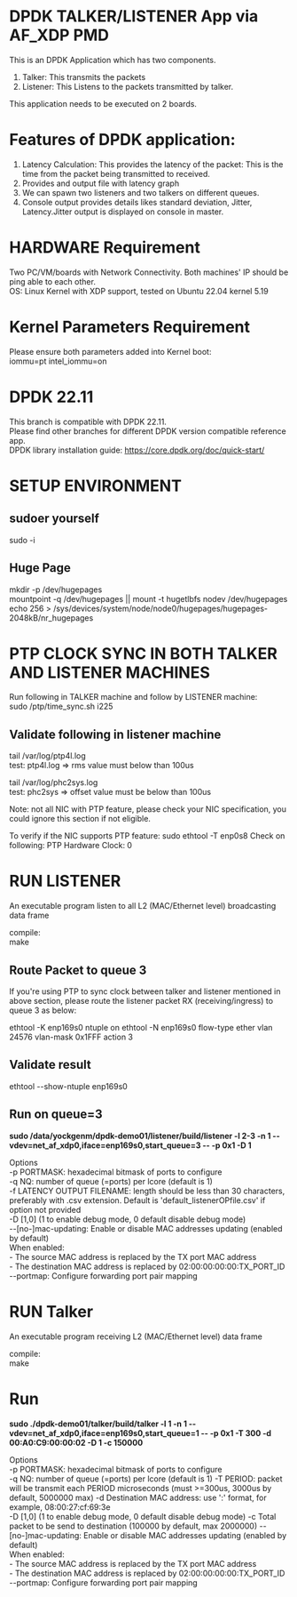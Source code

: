 DPDK TALKER/LISTENER App via AF_XDP PMD
========================================
This is an DPDK Application which has two components.
1. Talker: This transmits the packets
2. Listener: This Listens to the packets transmitted by talker.

This application needs to be executed on 2 boards.

Features of DPDK application:
============================
1. Latency Calculation: This provides the latency of the packet: This is the time from the packet being transmitted to received.
2. Provides and output file with latency graph
3. We can spawn two listeners and two talkers on different queues.
4. Console output provides details likes standard deviation, Jitter, Latency.Jitter output is displayed on console in master.


HARDWARE Requirement  
====================  
Two PC/VM/boards with Network Connectivity. Both machines' IP should be ping able to each other.   
OS: Linux Kernel with XDP support, tested on Ubuntu 22.04 kernel 5.19  

Kernel Parameters Requirement   
=============================
Please ensure both parameters added into Kernel boot:  
iommu=pt intel_iommu=on

DPDK 22.11
==========
This branch is compatible with DPDK 22.11.  
Please find other branches for different DPDK version compatible reference app.  
DPDK library installation guide: https://core.dpdk.org/doc/quick-start/

SETUP ENVIRONMENT
====================
sudoer yourself 
--------------- 
sudo -i

Huge Page
----------
mkdir -p /dev/hugepages  
mountpoint -q /dev/hugepages || mount -t hugetlbfs nodev /dev/hugepages  
echo 256 > /sys/devices/system/node/node0/hugepages/hugepages-2048kB/nr_hugepages  


PTP CLOCK SYNC IN BOTH TALKER AND LISTENER MACHINES 
====================================================  
Run following in TALKER machine and follow by LISTENER machine:  
sudo /ptp/time_sync.sh i225     

Validate following in listener machine 
--------------------------------------- 
tail /var/log/ptp4l.log  
test: 
ptp4l.log => rms value must below than 100us 

tail /var/log/phc2sys.log   
test: 
phc2sys => offset value must be below than 100us 

Note: not all NIC with PTP feature, please check your NIC specification, you could ignore this section if not eligible.

To verify if the NIC supports PTP feature:
sudo ethtool -T  enp0s8 
Check on following: 
PTP Hardware Clock: 0 

RUN LISTENER 
==========
An executable program listen to all L2 (MAC/Ethernet level) broadcasting data frame

compile:  
make

Route Packet to queue 3 
----------------------------------
If you're using PTP to sync clock between talker and listener mentioned in above section, please route the listener packet RX (receiving/ingress) to queue 3 as below:  

ethtool -K enp169s0 ntuple on 
ethtool -N enp169s0 flow-type ether vlan 24576 vlan-mask 0x1FFF action 3 

Validate result  
---------------  
ethtool --show-ntuple enp169s0   

Run on queue=3    
-----------------------------  
**sudo /data/yockgenm/dpdk-demo01/listener/build/listener -l 2-3 -n 1 --vdev=net_af_xdp0,iface=enp169s0,start_queue=3 -- -p 0x1 -D 1**    


Options  
-p PORTMASK: hexadecimal bitmask of ports to configure  
-q NQ: number of queue (=ports) per lcore (default is 1)  
-f LATENCY OUTPUT FILENAME: length should be less than 30 characters, preferably with .csv extension. Default is 'default_listenerOPfile.csv' if option not provided  
-D [1,0] (1 to enable debug mode, 0 default disable debug mode)  
--[no-]mac-updating: Enable or disable MAC addresses updating (enabled by default)  
      When enabled:  
       - The source MAC address is replaced by the TX port MAC address  
       - The destination MAC address is replaced by 02:00:00:00:00:TX_PORT_ID  
--portmap: Configure forwarding port pair mapping  


RUN Talker 
==========
An executable program receiving L2 (MAC/Ethernet level) data frame

compile:  
make

Run  
====
**sudo ./dpdk-demo01/talker/build/talker -l 1 -n 1 --vdev=net_af_xdp0,iface=enp169s0,start_queue=1  -- -p 0x1 -T 300 -d  00:A0:C9:00:00:02 -D 1 -c 150000**   

Options  
  -p PORTMASK: hexadecimal bitmask of ports to configure  
  -q NQ: number of queue (=ports) per lcore (default is 1)
  -T PERIOD: packet will be transmit each PERIOD microseconds (must >=300us, 3000us by default, 5000000 max)
  -d Destination MAC address: use ':' format, for example, 08:00:27:cf:69:3e  
  -D [1,0] (1 to enable debug mode, 0 default disable debug mode)
  -c Total packet to be send to destination (100000 by default, max 2000000)
  --[no-]mac-updating: Enable or disable MAC addresses updating (enabled by default)  
      When enabled:  
       - The source MAC address is replaced by the TX port MAC address  
       - The destination MAC address is replaced by 02:00:00:00:00:TX_PORT_ID  
  --portmap: Configure forwarding port pair mapping  
